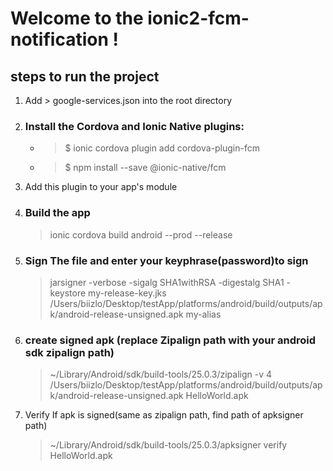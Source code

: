 # Welcome to the ionic2-fcm-notification !
## steps to run the project
1. Add  > google-services.json into the root directory 
2. ### Install the Cordova and Ionic Native plugins:
   * > $ ionic cordova plugin add cordova-plugin-fcm
   * > $ npm install --save @ionic-native/fcm
3. Add this plugin to your app's module
4. ### Build the app
   > ionic cordova build android --prod --release
5. ### Sign The file and enter your keyphrase(password)to sign
   > jarsigner -verbose -sigalg SHA1withRSA -digestalg SHA1 -keystore my-release-key.jks /Users/biizlo/Desktop/testApp/platforms/android/build/outputs/apk/android-release-unsigned.apk my-alias
6. ### create signed apk (replace Zipalign path with your android sdk zipalign path)
   > ~/Library/Android/sdk/build-tools/25.0.3/zipalign -v 4 /Users/biizlo/Desktop/testApp/platforms/android/build/outputs/apk/android-release-unsigned.apk HelloWorld.apk
7. Verify If apk is signed(same as zipalign path, find path of apksigner path)
   >  ~/Library/Android/sdk/build-tools/25.0.3/apksigner verify HelloWorld.apk


